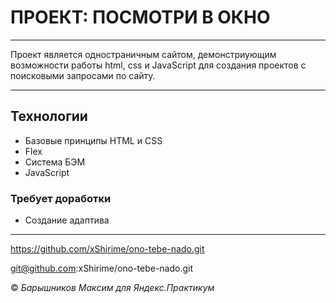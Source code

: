 # ПРОЕКТ: ПОСМОТРИ В ОКНО

---

Проект является одностраничным сайтом, демонстриующим возможности работы html, css и JavaScript для создания 
проектов с поисковыми запросами по сайту.

---

## Технологии
* Базовые принципы HTML и CSS
* Flex
* Система БЭМ
* JavaScript

### Требует доработки
* Создание адаптива

---

https://github.com/xShirime/ono-tebe-nado.git

git@github.com:xShirime/ono-tebe-nado.git

© _Барышников Максим для Яндекс.Практикум_